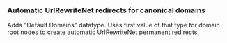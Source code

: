 ### Automatic UrlRewriteNet redirects for canonical domains

Adds "Default Domains" datatype.
Uses first value of that type for domain root nodes
to create automatic UrlRewriteNet permanent redirects.